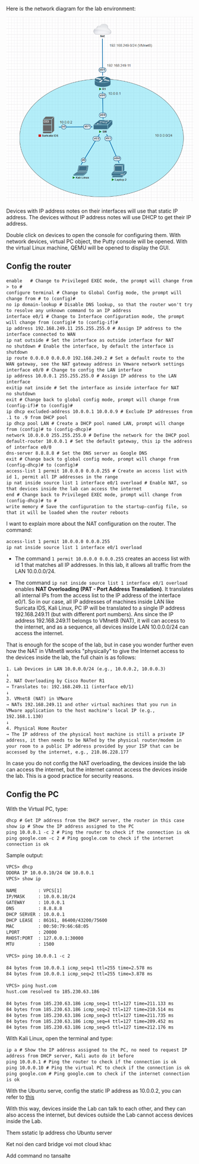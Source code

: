 Here is the network diagram for the lab environment:

![alt text](image-43.png)

Devices with IP address notes on their interfaces will use that static IP address. The devices without IP address notes will use DHCP to get their IP address.

Double click on devices to open the console for configuring them. With network devices, virtual PC object, the Putty console will be opened. With the virtual Linux machine, QEMU will be opened to display the GUI.

## Config the router

```shell
enable   # Change to Privileged EXEC mode, the prompt will change from > to #
configure terminal # Change to Global Config mode, the prompt will change from # to (config)#
no ip domain-lookup # Disable DNS lookup, so that the router won't try to resolve any unknown command to an IP address
interface e0/1 # Change to Interface configuration mode, the prompt will change from (config)# to (config-if)#
ip address 192.168.249.11 255.255.255.0 # Assign IP address to the interface connected to WAN
ip nat outside # Set the interface as outside interface for NAT
no shutdown # Enable the interface, by default the interface is shutdown
ip route 0.0.0.0 0.0.0.0 192.168.249.2 # Set a default route to the WAN gateway, see the NAT gateway address in Vmware network settings
interface e0/0 # Change to config the LAN interface
ip address 10.0.0.1 255.255.255.0 # Assign IP address to the LAN interface
exitip nat inside # Set the interface as inside interface for NAT
no shutdown 
exit # Change back to global config mode, prompt will change from (config-if)# to (config)#
ip dhcp excluded-address 10.0.0.1 10.0.0.9 # Exclude IP addresses from .1 to .9 from DHCP pool
ip dhcp pool LAN # Create a DHCP pool named LAN, prompt will change from (config)# to (config-dhcp)#
network 10.0.0.0 255.255.255.0 # Define the network for the DHCP pool
default-router 10.0.0.1 # Set the default gateway, this ip the address of interface e0/0
dns-server 8.8.8.8 # Set the DNS server as Google DNS
exit # Change back to global config mode, prompt will change from (config-dhcp)# to (config)#
access-list 1 permit 10.0.0.0 0.0.0.255 # Create an access list with id 1, permit all IP addresses in the range
ip nat inside source list 1 interface e0/1 overload # Enable NAT, so that devices inside the lab can access the internet
end # Change back to Privileged EXEC mode, prompt will change from (config-dhcp)# to #
write memory # Save the configuration to the startup-config file, so that it will be loaded when the router reboots
```

I want to explain more about the NAT configuration on the router. The command:

```shell
access-list 1 permit 10.0.0.0 0.0.0.255 
ip nat inside source list 1 interface e0/1 overload
```

- The command `1 permit 10.0.0.0 0.0.0.255` creates an access list with id 1 that matches all IP addresses. In this lab, it allows all traffic from the LAN 10.0.0.0/24.

- The command `ip nat inside source list 1 interface e0/1 overload` enables **NAT Overloading (PAT - Port Address Translation)**. It translates all internal IPs from the access list to the IP address of the interface e0/1. So in our case, all IP addresses of machines inside LAN like Suricata IDS, Kali Linux, PC IP will be translated to a single IP address 192.168.249.11 (but with different port numbers). Ans since the IP address 192.168.249.11 belongs to VMnet8 (NAT), it will can access to the internet, and as a sequence, all devices inside LAN 10.0.0.0/24 can access the internet.

That is enough for the scope of the lab, but in case you wonder further even how the NAT in VMnet8 works "physically" to give the Internet access to the devices inside the lab, the full chain is as follows:

```plaintext
1. Lab Devices in LAN 10.0.0.0/24 (e.g., 10.0.0.2, 10.0.0.3)
↓
2. NAT Overloading by Cisco Router R1
→ Translates to: 192.168.249.11 (interface e0/1)
↓
3. VMnet8 (NAT) in VMware
→ NATs 192.168.249.11 and other virtual machines that you run in VMware application to the host machine's local IP (e.g., 192.168.1.130)
↓
4. Physical Home Router
→ The IP address of the physical host machine is still a private IP address, it then needs to be NATed by the physical router/modem in your room to a public IP address provided by your ISP that can be accessed by the internet, e.g., 210.86.228.177
```

In case you do not config the NAT overloading, the devices inside the lab can access the internet, but the internet cannot access the devices inside the lab. This is a good practice for security reasons.

## Config the PC

With the Virtual PC, type:

```shell
dhcp # Get IP address from the DHCP server, the router in this case
show ip # Show the IP address assigned to the PC
ping 10.0.0.1 -c 2 # Ping the router to check if the connection is ok
ping google.com -c 2 # Ping google.com to check if the internet connection is ok
```

Sample output:

```plaintext
VPCS> dhcp
DDORA IP 10.0.0.10/24 GW 10.0.0.1
VPCS> show ip

NAME        : VPCS[1]
IP/MASK     : 10.0.0.10/24
GATEWAY     : 10.0.0.1
DNS         : 8.8.8.8
DHCP SERVER : 10.0.0.1
DHCP LEASE  : 86161, 86400/43200/75600
MAC         : 00:50:79:66:68:05
LPORT       : 20000
RHOST:PORT  : 127.0.0.1:30000
MTU         : 1500

VPCS> ping 10.0.0.1 -c 2

84 bytes from 10.0.0.1 icmp_seq=1 ttl=255 time=2.578 ms
84 bytes from 10.0.0.1 icmp_seq=2 ttl=255 time=3.878 ms

VPCS> ping hust.com
hust.com resolved to 185.230.63.186

84 bytes from 185.230.63.186 icmp_seq=1 ttl=127 time=211.133 ms
84 bytes from 185.230.63.186 icmp_seq=2 ttl=127 time=210.514 ms
84 bytes from 185.230.63.186 icmp_seq=3 ttl=127 time=211.735 ms
84 bytes from 185.230.63.186 icmp_seq=4 ttl=127 time=209.452 ms
84 bytes from 185.230.63.186 icmp_seq=5 ttl=127 time=212.176 ms
```
With Kali Linux, open the terminal and type:

```shell
ip a # Show the IP address assigned to the PC, no need to request IP address from DHCP server, Kali auto do it before
ping 10.0.0.1 # Ping the router to check if the connection is ok
ping 10.0.0.10 # Ping the virtual PC to check if the connection is ok
ping google.com # Ping google.com to check if the internet connection is ok
```

With the Ubuntu serve, config the static IP address as 10.0.0.2, you can refer to [this](../Appendix/)

With this way, devices inside the Lab can talk to each other, and they can also access the internet, but devices outside the Lab cannot access devices inside the Lab.

Them sstatic Ip address cho Ubuntu server

Ket noi den card bridge voi mot cloud khac
















Add command no tansalte
